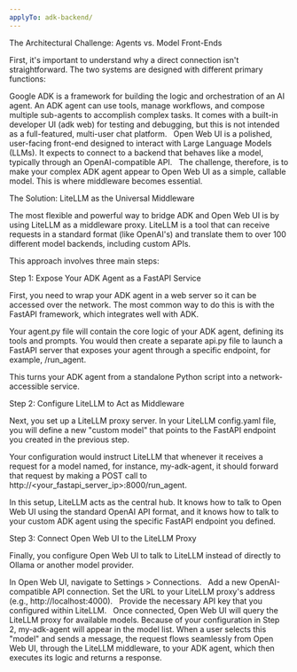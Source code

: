 ```yaml
---
applyTo: adk-backend/
---
```

The Architectural Challenge: Agents vs. Model Front-Ends

First, it's important to understand why a direct connection isn't straightforward. The two systems are designed with different primary functions:

Google ADK is a framework for building the logic and orchestration of an AI agent. An ADK agent can use tools, manage workflows, and compose multiple sub-agents to accomplish complex tasks. It comes with a built-in developer UI (adk web) for testing and debugging, but this is not intended as a full-featured, multi-user chat platform.   
Open Web UI is a polished, user-facing front-end designed to interact with Large Language Models (LLMs). It expects to connect to a backend that behaves like a model, typically through an OpenAI-compatible API.   
The challenge, therefore, is to make your complex ADK agent appear to Open Web UI as a simple, callable model. This is where middleware becomes essential.

The Solution: LiteLLM as the Universal Middleware

The most flexible and powerful way to bridge ADK and Open Web UI is by using LiteLLM as a middleware proxy. LiteLLM is a tool that can receive requests in a standard format (like OpenAI's) and translate them to over 100 different model backends, including custom APIs.   

This approach involves three main steps:

Step 1: Expose Your ADK Agent as a FastAPI Service

First, you need to wrap your ADK agent in a web server so it can be accessed over the network. The most common way to do this is with the FastAPI framework, which integrates well with ADK.   

Your agent.py file will contain the core logic of your ADK agent, defining its tools and prompts. You would then create a separate api.py file to launch a FastAPI server that exposes your agent through a specific endpoint, for example, /run_agent.

This turns your ADK agent from a standalone Python script into a network-accessible service.

Step 2: Configure LiteLLM to Act as Middleware

Next, you set up a LiteLLM proxy server. In your LiteLLM config.yaml file, you will define a new "custom model" that points to the FastAPI endpoint you created in the previous step.   

Your configuration would instruct LiteLLM that whenever it receives a request for a model named, for instance, my-adk-agent, it should forward that request by making a POST call to http://<your_fastapi_server_ip>:8000/run_agent.

In this setup, LiteLLM acts as the central hub. It knows how to talk to Open Web UI using the standard OpenAI API format, and it knows how to talk to your custom ADK agent using the specific FastAPI endpoint you defined.

Step 3: Connect Open Web UI to the LiteLLM Proxy

Finally, you configure Open Web UI to talk to LiteLLM instead of directly to Ollama or another model provider.

In Open Web UI, navigate to Settings > Connections.   
Add a new OpenAI-compatible API connection.
Set the URL to your LiteLLM proxy's address (e.g., http://localhost:4000).   
Provide the necessary API key that you configured within LiteLLM.   
Once connected, Open Web UI will query the LiteLLM proxy for available models. Because of your configuration in Step 2, my-adk-agent will appear in the model list. When a user selects this "model" and sends a message, the request flows seamlessly from Open Web UI, through the LiteLLM middleware, to your ADK agent, which then executes its logic and returns a response.